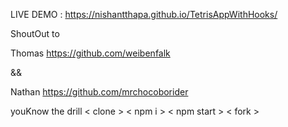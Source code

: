 LIVE DEMO : https://nishantthapa.github.io/TetrisAppWithHooks/

ShoutOut to 

Thomas https://github.com/weibenfalk

&&

Nathan https://github.com/mrchocoborider


youKnow the drill < clone > < npm i > < npm start > < fork >
